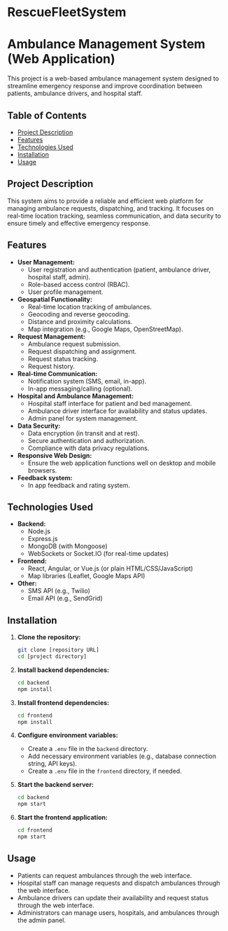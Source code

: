 # RescueFleetSystem

# Ambulance Management System (Web Application)

This project is a web-based ambulance management system designed to streamline emergency response and improve coordination between patients, ambulance drivers, and hospital staff.

## Table of Contents

* [Project Description](#project-description)
* [Features](#features)
* [Technologies Used](#technologies-used)
* [Installation](#installation)
* [Usage](#usage)


## Project Description

This system aims to provide a reliable and efficient web platform for managing ambulance requests, dispatching, and tracking. It focuses on real-time location tracking, seamless communication, and data security to ensure timely and effective emergency response.

## Features

* **User Management:**
    * User registration and authentication (patient, ambulance driver, hospital staff, admin).
    * Role-based access control (RBAC).
    * User profile management.
* **Geospatial Functionality:**
    * Real-time location tracking of ambulances.
    * Geocoding and reverse geocoding.
    * Distance and proximity calculations.
    * Map integration (e.g., Google Maps, OpenStreetMap).
* **Request Management:**
    * Ambulance request submission.
    * Request dispatching and assignment.
    * Request status tracking.
    * Request history.
* **Real-time Communication:**
    * Notification system (SMS, email, in-app).
    * In-app messaging/calling (optional).
* **Hospital and Ambulance Management:**
    * Hospital staff interface for patient and bed management.
    * Ambulance driver interface for availability and status updates.
    * Admin panel for system management.
* **Data Security:**
    * Data encryption (in transit and at rest).
    * Secure authentication and authorization.
    * Compliance with data privacy regulations.
* **Responsive Web Design:**
    * Ensure the web application functions well on desktop and mobile browsers.
* **Feedback system:**
    * In app feedback and rating system.

## Technologies Used

* **Backend:**
    * Node.js
    * Express.js
    * MongoDB (with Mongoose)
    * WebSockets or Socket.IO (for real-time updates)
* **Frontend:**
    * React, Angular, or Vue.js (or plain HTML/CSS/JavaScript)
    * Map libraries (Leaflet, Google Maps API)
* **Other:**
    * SMS API (e.g., Twilio)
    * Email API (e.g., SendGrid)

## Installation

1.  **Clone the repository:**

    ```bash
    git clone [repository URL]
    cd [project directory]
    ```

2.  **Install backend dependencies:**

    ```bash
    cd backend
    npm install
    ```

3.  **Install frontend dependencies:**

    ```bash
    cd frontend
    npm install
    ```

4.  **Configure environment variables:**
    * Create a `.env` file in the `backend` directory.
    * Add necessary environment variables (e.g., database connection string, API keys).
    * Create a `.env` file in the `frontend` directory, if needed.

5.  **Start the backend server:**

    ```bash
    cd backend
    npm start
    ```

6.  **Start the frontend application:**

    ```bash
    cd frontend
    npm start
    ```

## Usage

* Patients can request ambulances through the web interface.
* Hospital staff can manage requests and dispatch ambulances through the web interface.
* Ambulance drivers can update their availability and request status through the web interface.
* Administrators can manage users, hospitals, and ambulances through the admin panel.

